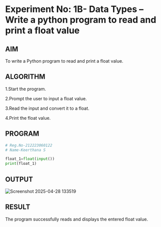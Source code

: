 # Experiment No: 1B- Data Types – Write a python program to read and print a float value
## AIM  
To write a Python program to read and print a float value.

## ALGORITHM  
1.Start the program.

2.Prompt the user to input a float value.

3.Read the input and convert it to a float.

4.Print the float value.

## PROGRAM
```python
# Reg.No-212223060122
# Name-Keerthana S

float_1=float(input())
print(float_1)

```
## OUTPUT
![Screenshot 2025-04-28 133519](https://github.com/user-attachments/assets/470a50fb-2060-49ef-a12c-c733fec7512a)

## RESULT
The program successfully reads and displays the entered float value.

